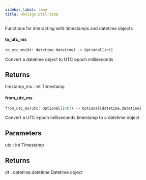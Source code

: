 ```yaml
---
sidebar_label: time
title: whylogs.util.time
---
```


Functions for interacting with timestamps and datetime objects

#### to\_utc\_ms

```python
to_utc_ms(dt: datetime.datetime) -> Optional[int]
```

Convert a datetime object to UTC epoch milliseconds

Returns
-------
timstamp_ms : int
    Timestamp

#### from\_utc\_ms

```python
from_utc_ms(utc: Optional[int]) -> Optional[datetime.datetime]
```

Convert a UTC epoch milliseconds timestamp to a datetime object

Parameters
----------
utc : int
    Timestamp

Returns
-------
dt : datetime.datetime
    Datetime object

